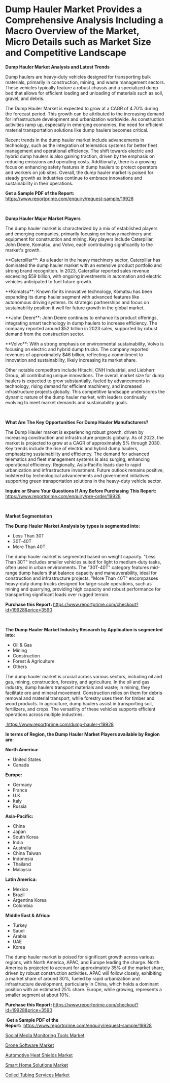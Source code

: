<p><h1>Dump Hauler Market Provides a Comprehensive Analysis Including a Macro Overview of the Market, Micro Details such as Market Size and Competitive Landscape</h1></p><p><strong>Dump Hauler Market Analysis and Latest Trends</strong></p>
<p><p>Dump haulers are heavy-duty vehicles designed for transporting bulk materials, primarily in construction, mining, and waste management sectors. These vehicles typically feature a robust chassis and a specialized dump bed that allows for efficient loading and unloading of materials such as soil, gravel, and debris.</p><p>The Dump Hauler Market is expected to grow at a CAGR of 4.70% during the forecast period. This growth can be attributed to the increasing demand for infrastructure development and urbanization worldwide. As construction activities ramp up, especially in emerging economies, the need for efficient material transportation solutions like dump haulers becomes critical.</p><p>Recent trends in the dump hauler market include advancements in technology, such as the integration of telematics systems for better fleet management and operational efficiency. The shift towards electric and hybrid dump haulers is also gaining traction, driven by the emphasis on reducing emissions and operating costs. Additionally, there is a growing focus on enhancing safety features in dump haulers to protect operators and workers on job sites. Overall, the dump hauler market is poised for steady growth as industries continue to embrace innovations and sustainability in their operations.</p></p>
<p><strong>Get a Sample PDF of the Report:&nbsp;</strong> <a href="https://www.reportprime.com/enquiry/request-sample/19928?utm_campaign=31&utm_medium=2&utm_source=Github&utm_content=ia&utm_term=23112024&utm_id=dump-hauler">https://www.reportprime.com/enquiry/request-sample/19928</a></p>
<p>&nbsp;</p>
<p><strong>Dump Hauler Major Market Players</strong></p>
<p><p>The dump hauler market is characterized by a mix of established players and emerging companies, primarily focusing on heavy machinery and equipment for construction and mining. Key players include Caterpillar, John Deere, Komatsu, and Volvo, each contributing significantly to the market's growth.</p><p>**Caterpillar**: As a leader in the heavy machinery sector, Caterpillar has dominated the dump hauler market with an extensive product portfolio and strong brand recognition. In 2023, Caterpillar reported sales revenue exceeding $59 billion, with ongoing investments in automation and electric vehicles anticipated to fuel future growth.</p><p>**Komatsu**: Known for its innovative technology, Komatsu has been expanding its dump hauler segment with advanced features like autonomous driving systems. Its strategic partnerships and focus on sustainability position it well for future growth in the global market.</p><p>**John Deere**: John Deere continues to enhance its product offerings, integrating smart technology in dump haulers to increase efficiency. The company reported around $52 billion in 2023 sales, supported by robust demand from the construction sector.</p><p>**Volvo**: With a strong emphasis on environmental sustainability, Volvo is focusing on electric and hybrid dump trucks. The company reported revenues of approximately $46 billion, reflecting a commitment to innovation and sustainability, likely increasing its market share.</p><p>Other notable competitors include Hitachi, CNH Industrial, and Liebherr Group, all contributing unique innovations. The overall market size for dump haulers is expected to grow substantially, fueled by advancements in technology, rising demand for efficient machinery, and increased infrastructure projects globally. This competitive landscape underscores the dynamic nature of the dump hauler market, with leaders continually evolving to meet market demands and sustainability goals.</p></p>
<p>&nbsp;</p>
<p><strong>What Are The Key Opportunities For Dump Hauler Manufacturers?</strong></p>
<p><p>The Dump Hauler market is experiencing robust growth, driven by increasing construction and infrastructure projects globally. As of 2023, the market is projected to grow at a CAGR of approximately 5% through 2030. Key trends include the rise of electric and hybrid dump haulers, emphasizing sustainability and efficiency. The demand for advanced telematics and fleet management systems is also surging, enhancing operational efficiency. Regionally, Asia-Pacific leads due to rapid urbanization and infrastructure investment. Future outlook remains positive, bolstered by technological advancements and government initiatives supporting green transportation solutions in the heavy-duty vehicle sector.</p></p>
<p><strong>Inquire or Share Your Questions If Any Before Purchasing This Report:</strong> <a href="https://www.reportprime.com/enquiry/pre-order/19928?utm_campaign=31&utm_medium=2&utm_source=Github&utm_content=ia&utm_term=23112024&utm_id=dump-hauler">https://www.reportprime.com/enquiry/pre-order/19928</a></p>
<p>&nbsp;</p>
<p><strong>Market Segmentation</strong></p>
<p><strong>The Dump Hauler Market Analysis by types is segmented into:</strong></p>
<p><ul><li>Less Than 30T</li><li>30T-40T</li><li>More Than 40T</li></ul></p>
<p><p>The dump hauler market is segmented based on weight capacity. "Less Than 30T" includes smaller vehicles suited for light to medium-duty tasks, often used in urban environments. The "30T-40T" category features mid-range dump haulers that balance capacity and maneuverability, ideal for construction and infrastructure projects. "More Than 40T" encompasses heavy-duty dump trucks designed for large-scale operations, such as mining and quarrying, providing high capacity and robust performance for transporting significant loads over rugged terrain.</p></p>
<p><strong>Purchase this Report:&nbsp;</strong><a href="https://www.reportprime.com/checkout?id=19928&price=3590&utm_campaign=31&utm_medium=2&utm_source=Github&utm_content=ia&utm_term=23112024&utm_id=dump-hauler">https://www.reportprime.com/checkout?id=19928&price=3590</a></p>
<p>&nbsp;</p>
<p><strong>The Dump Hauler Market Industry Research by Application is segmented into:</strong></p>
<p><ul><li>Oil & Gas</li><li>Mining</li><li>Construction</li><li>Forest & Agriculture</li><li>Others</li></ul></p>
<p><p>The dump hauler market is crucial across various sectors, including oil and gas, mining, construction, forestry, and agriculture. In the oil and gas industry, dump haulers transport materials and waste; in mining, they facilitate ore and mineral movement. Construction relies on them for debris removal and material transport, while forestry uses them for timber and wood products. In agriculture, dump haulers assist in transporting soil, fertilizers, and crops. The versatility of these vehicles supports efficient operations across multiple industries.</p></p>
<p><a href="https://www.reportprime.com/dump-hauler-r19928?utm_campaign=31&utm_medium=2&utm_source=Github&utm_content=ia&utm_term=23112024&utm_id=dump-hauler">&nbsp;https://www.reportprime.com/dump-hauler-r19928</a></p>
<p><strong>In terms of Region, the Dump Hauler Market Players available by Region are:</strong></p>
<p>
    <p> <strong> North America: </strong>
        <ul>
            <li>United States</li>
            <li>Canada</li>
        </ul>
        </p> 
    <p> <strong> Europe: </strong>
        <ul>
            <li>Germany</li>
            <li>France</li>
            <li>U.K.</li>
            <li>Italy</li>
            <li>Russia</li>
        </ul>
        </p> 
    <p> <strong> Asia-Pacific: </strong>
        <ul>
            <li>China</li>
            <li>Japan</li>
            <li>South Korea</li>
            <li>India</li>
            <li>Australia</li>
            <li>China Taiwan</li>
            <li>Indonesia</li>
            <li>Thailand</li>
            <li>Malaysia</li>
        </ul>
        </p> 
    <p> <strong> Latin America: </strong>
        <ul>
            <li>Mexico</li>
            <li>Brazil</li>
            <li>Argentina Korea</li>
            <li>Colombia</li>
        </ul>
        </p> 
    <p> <strong> Middle East & Africa: </strong>
        <ul>
            <li>Turkey</li>
            <li>Saudi</li>
            <li>Arabia</li>
            <li>UAE</li>
            <li>Korea</li>
        </ul>
    </p>
    </p>
<p><p>The dump hauler market is poised for significant growth across various regions, with North America, APAC, and Europe leading the charge. North America is projected to account for approximately 35% of the market share, driven by robust construction activities. APAC will follow closely, exhibiting a market share of around 30%, fueled by rapid urbanization and infrastructure development, particularly in China, which holds a dominant position with an estimated 25% share. Europe, while growing, represents a smaller segment at about 10%.</p></p>
<p><strong>Purchase this Report: </strong><a href="https://www.reportprime.com/checkout?id=19928&price=3590&utm_campaign=31&utm_medium=2&utm_source=Github&utm_content=ia&utm_term=23112024&utm_id=dump-hauler">https://www.reportprime.com/checkout?id=19928&price=3590</a></p>
<p>&nbsp;<strong>Get a Sample PDF of the Report:&nbsp;&nbsp;</strong><a href="https://www.reportprime.com/enquiry/request-sample/19928?utm_campaign=31&utm_medium=2&utm_source=Github&utm_content=ia&utm_term=23112024&utm_id=dump-hauler">https://www.reportprime.com/enquiry/request-sample/19928</a></p>
<p><strong></strong></p>
<p><p><a href="https://issuu.com/reportprime-2/docs/social-media-monitoring-tools-marke_a8451e4021bdae?utm_campaign=31&utm_medium=2&utm_source=Github&utm_content=ia&utm_term=23112024&utm_id=dump-hauler">Social Media Monitoring Tools Market</a></p><p><a href="https://www.linkedin.com/pulse/drone-software-market-transformation-comparative-analysis-unpzf?utm_campaign=31&utm_medium=2&utm_source=Github&utm_content=ia&utm_term=23112024&utm_id=dump-hauler">Drone Software Market</a></p><p><a href="https://github.com/rahu1506/Market-Research-Report-List-6/blob/main/automotive-heat-shields-market.md?utm_campaign=31&utm_medium=2&utm_source=Github&utm_content=ia&utm_term=23112024&utm_id=dump-hauler">Automotive Heat Shields Market</a></p><p><a href="https://issuu.com/reportprime-2/docs/smart-home-solutions-market-size-20_1eaf89fcc525bf?utm_campaign=31&utm_medium=2&utm_source=Github&utm_content=ia&utm_term=23112024&utm_id=dump-hauler">Smart Home Solutions Market</a></p><p><a href="https://www.linkedin.com/pulse/growth-potential-coiled-tubing-services-market-trend-analysis-o6thf?utm_campaign=31&utm_medium=2&utm_source=Github&utm_content=ia&utm_term=23112024&utm_id=dump-hauler">Coiled Tubing Services Market</a></p></p>
